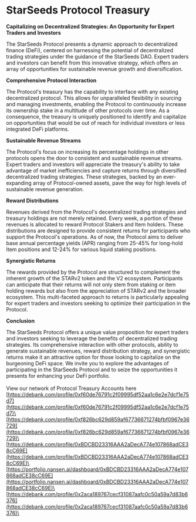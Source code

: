 # StarSeeds Protocol Treasury

**Capitalizing on Decentralized Strategies: An Opportunity for Expert Traders and Investors**

The StarSeeds Protocol presents a dynamic approach to decentralized finance (DeFi), centered on harnessing the potential of decentralized trading strategies under the guidance of the StarSeeds DAO. Expert traders and investors can benefit from this innovative strategy, which offers an array of opportunities for sustainable revenue growth and diversification.

**Comprehensive Protocol Interaction**

The Protocol's treasury has the capability to interface with any existing decentralized protocol. This allows for unparalleled flexibility in sourcing and managing investments, enabling the Protocol to continuously increase its ownership stake in a multitude of other protocols over time. As a consequence, the treasury is uniquely positioned to identify and capitalize on opportunities that would be out of reach for individual investors or less integrated DeFi platforms.

**Sustainable Revenue Streams**

The Protocol's focus on increasing its percentage holdings in other protocols opens the door to consistent and sustainable revenue streams. Expert traders and investors will appreciate the treasury's ability to take advantage of market inefficiencies and capture returns through diversified decentralized trading strategies. These strategies, backed by an ever-expanding array of Protocol-owned assets, pave the way for high levels of sustainable revenue generation.

**Reward Distributions**

Revenues derived from the Protocol's decentralized trading strategies and treasury holdings are not merely retained. Every week, a portion of these revenues is allocated to reward Protocol Stakers and Item holders. These distributions are designed to provide consistent returns for participants who support the Protocol's operations. As of now, the Protocol aims to deliver base annual percentage yields (APR) ranging from 25-45% for long-hold Item positions and 12-24% for various liquid staking positions.

**Synergistic Returns**

The rewards provided by the Protocol are structured to complement the inherent growth of the STARv2 token and the V2 ecosystem. Participants can anticipate that their returns will not only stem from staking or item holding rewards but also from the appreciation of STARv2 and the broader ecosystem. This multi-faceted approach to returns is particularly appealing for expert traders and investors seeking to optimize their participation in the Protocol.

**Conclusion**

The StarSeeds Protocol offers a unique value proposition for expert traders and investors seeking to leverage the benefits of decentralized trading strategies. Its comprehensive interaction with other protocols, ability to generate sustainable revenues, reward distribution strategy, and synergistic returns make it an attractive option for those looking to capitalize on the burgeoning DeFi space. We invite you to explore the advantages of participating in the StarSeeds Protocol and to seize the opportunities it presents for enhancing your DeFi portfolio.\
\
View our network of Protocol Treasury Accounts here\
[https://debank.com/profile/0xf60de76791c2f09995df52aa1c6e2e7dcf1e75d7](https://debank.com/profile/0xf60de76791c2f09995df52aa1c6e2e7dcf1e75d7)\
[https://debank.com/profile/0xf826bc629d859af67736671274bfbf0967e36729](https://debank.com/profile/0xf826bc629d859af67736671274bfbf0967e36729)\
[https://debank.com/profile/0xBDCBD23316AAA2aDecA774e107868adCE38cC69E](https://debank.com/profile/0xBDCBD23316AAA2aDecA774e107868adCE38cC69E)\
[https://portfolio.nansen.ai/dashboard/0xBDCBD23316AAA2aDecA774e107868adCE38cC69E](https://portfolio.nansen.ai/dashboard/0xBDCBD23316AAA2aDecA774e107868adCE38cC69E)\
[https://debank.com/profile/0x2aca189767cecf31087aafc0c50a59a7d83b6376](https://debank.com/profile/0x2aca189767cecf31087aafc0c50a59a7d83b6376)\
